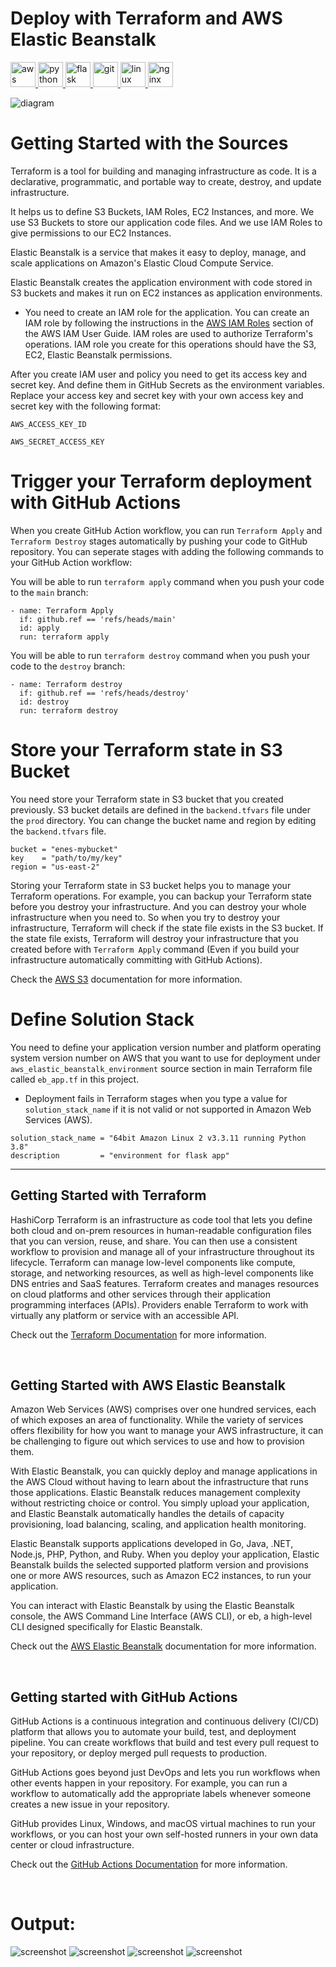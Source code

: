 # Deploy with Terraform and AWS Elastic Beanstalk

<a href="https://aws.amazon.com" target="_blank" rel="noreferrer"> <img src="https://raw.githubusercontent.com/devicons/devicon/master/icons/amazonwebservices/amazonwebservices-original-wordmark.svg" alt="aws" width="40" height="40"/> </a>
<a href="https://www.python.org" target="_blank" rel="noreferrer"> <img src="https://raw.githubusercontent.com/devicons/devicon/master/icons/python/python-original.svg" alt="python" width="40" height="40"/> </a>
<a href="https://flask.palletsprojects.com/" target="_blank" rel="noreferrer"> <img src="https://www.vectorlogo.zone/logos/pocoo_flask/pocoo_flask-icon.svg" alt="flask" width="40" height="40"/> </a>
<a href="https://git-scm.com/" target="_blank" rel="noreferrer"> <img src="https://www.vectorlogo.zone/logos/git-scm/git-scm-icon.svg" alt="git" width="40" height="40"/> </a>
<a href="https://www.linux.org/" target="_blank" rel="noreferrer"> <img src="https://raw.githubusercontent.com/devicons/devicon/master/icons/linux/linux-original.svg" alt="linux" width="40" height="40"/> </a>
<a href="https://www.nginx.com" target="_blank" rel="noreferrer"> <img src="https://raw.githubusercontent.com/devicons/devicon/master/icons/nginx/nginx-original.svg" alt="nginx" width="40" height="40"/> </a>

![diagram](/images/diagram.jpg)

# Getting Started with the Sources

Terraform is a tool for building and managing infrastructure as code. It is a declarative,
programmatic, and portable way to create, destroy, and update infrastructure.

It helps us to define S3 Buckets, IAM Roles, EC2 Instances, and more.
We use S3 Buckets to store our application code files.
And we use IAM Roles to give permissions to our EC2 Instances.

Elastic Beanstalk is a service that makes it easy to deploy, manage, and scale
applications on Amazon's Elastic Cloud Compute Service.

Elastic Beanstalk creates the application environment with code stored in S3 buckets and makes it run on EC2 instances as application environments.

- You need to create an IAM role for the application. You can create an IAM role by following the instructions in the [AWS IAM Roles](https://docs.aws.amazon.com/IAM/latest/UserGuide/id_roles.html) section of the AWS IAM User Guide. IAM roles are used to authorize Terraform's operations. IAM role you create for this operations should have the S3, EC2, Elastic Beanstalk permissions.

After you create IAM user and policy you need to get its access key and secret key. And define them in GitHub Secrets as the environment variables. Replace your access key and secret key with your own access key and secret key with the following format:

```
AWS_ACCESS_KEY_ID
```

```
AWS_SECRET_ACCESS_KEY
```

# Trigger your Terraform deployment with GitHub Actions

When you create GitHub Action workflow, you can run `Terraform Apply` and `Terraform Destroy` stages automatically by pushing your code to GitHub repository. You can seperate  stages with adding the following commands to your GitHub Action workflow:

You will be able to run `terraform apply` command when you push your code to the `main` branch:

```
- name: Terraform Apply
  if: github.ref == 'refs/heads/main'
  id: apply
  run: terraform apply
```

You will be able to run `terraform destroy` command when you push your code to the `destroy` branch:

```
- name: Terraform destroy
  if: github.ref == 'refs/heads/destroy'
  id: destroy
  run: terraform destroy
```

# Store your Terraform state in S3 Bucket 

You need store your Terraform state in S3 bucket that you created previously. S3 bucket details are defined in the `backend.tfvars` file under the `prod` directory. You can change the bucket name and region by editing the `backend.tfvars` file.

```
bucket = "enes-mybucket"
key    = "path/to/my/key"
region = "us-east-2"
```

Storing your Terraform state in S3 bucket helps you to manage your Terraform operations. For example, you can backup your Terraform state before you destroy your infrastructure. And you can destroy your whole infrastructure when you need to. So when you try to destroy your infrastructure, Terraform will check if the state file exists in the S3 bucket. If the state file exists, Terraform will destroy your infrastructure that you created before with `Terraform Apply` command (Even if you build your infrastructure automatically committing with GitHub Actions).

Check the [AWS S3](https://docs.aws.amazon.com/AmazonS3/latest/dev/Welcome.html) documentation for more information.

# Define Solution Stack

You need to define your application version number and platform operating system version number on AWS that you want to use for deployment under `aws_elastic_beanstalk_environment` source section in main Terraform file called `eb_app.tf` in this project. 

- Deployment fails in Terraform stages when you type a value for `solution_stack_name` if it is not valid or not supported in Amazon Web Services (AWS).

```
solution_stack_name = "64bit Amazon Linux 2 v3.3.11 running Python 3.8"
description         = "environment for flask app"
```

---

## Getting Started with Terraform

HashiCorp Terraform is an infrastructure as code tool that lets you define both cloud and on-prem resources in human-readable configuration files that you can version, reuse, and share. You can then use a consistent workflow to provision and manage all of your infrastructure throughout its lifecycle. Terraform can manage low-level components like compute, storage, and networking resources, as well as high-level components like DNS entries and SaaS features.
Terraform creates and manages resources on cloud platforms and other services through their application programming interfaces (APIs). Providers enable Terraform to work with virtually any platform or service with an accessible API.

Check out the [Terraform Documentation](https://www.terraform.io/intro) for more information.

<br>

## Getting Started with AWS Elastic Beanstalk

Amazon Web Services (AWS) comprises over one hundred services, each of which exposes an area of functionality. While the variety of services offers flexibility for how you want to manage your AWS infrastructure, it can be challenging to figure out which services to use and how to provision them.

With Elastic Beanstalk, you can quickly deploy and manage applications in the AWS Cloud without having to learn about the infrastructure that runs those applications. Elastic Beanstalk reduces management complexity without restricting choice or control. You simply upload your application, and Elastic Beanstalk automatically handles the details of capacity provisioning, load balancing, scaling, and application health monitoring.

Elastic Beanstalk supports applications developed in Go, Java, .NET, Node.js, PHP, Python, and Ruby. When you deploy your application, Elastic Beanstalk builds the selected supported platform version and provisions one or more AWS resources, such as Amazon EC2 instances, to run your application.

You can interact with Elastic Beanstalk by using the Elastic Beanstalk console, the AWS Command Line Interface (AWS CLI), or eb, a high-level CLI designed specifically for Elastic Beanstalk.

Check out the [AWS Elastic Beanstalk](https://aws.amazon.com/elasticbeanstalk/) documentation for more information.

<br>

## Getting started with GitHub Actions

GitHub Actions is a continuous integration and continuous delivery (CI/CD) platform that allows you to automate your build, test, and deployment pipeline. You can create workflows that build and test every pull request to your repository, or deploy merged pull requests to production.

GitHub Actions goes beyond just DevOps and lets you run workflows when other events happen in your repository. For example, you can run a workflow to automatically add the appropriate labels whenever someone creates a new issue in your repository.

GitHub provides Linux, Windows, and macOS virtual machines to run your workflows, or you can host your own self-hosted runners in your own data center or cloud infrastructure.

Check out the [GitHub Actions Documentation](https://help.github.com/en/actions/getting-started-with-github-actions/about-github-actions) for more information.

<br>

# Output:

![screenshot](</images/screenshot%20(4).png>)
![screenshot](</images/screenshot%20(3).png>)
![screenshot](</images/screenshot%20(1).png>)
![screenshot](</images/screenshot%20(2).png>)

